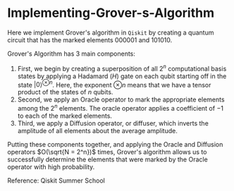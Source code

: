 # Implementing-Grover-s-Algorithm
Here we implement Grover's algorithm in `Qiskit` by creating a quantum circuit that has the marked elements 000001 and 101010.

Grover's Algorithm has 3 main components: 
1. First, we begin by creating a superposition of all $2^n$ computational basis states by applying a Hadamard ($H$) gate on each qubit starting off in the state $\vert0\rangle^{\otimes n}$. Here, the exponent $\otimes n$ means that we have a tensor product of the states of $n$ qubits. 
2. Second, we apply an Oracle operator to mark the appropriate elements among the $2^n$ elements. The oracle operator applies a coefficient of $-1$ to each of the marked elements.
3. Third, we apply a Diffusion operator, or diffuser, which inverts the amplitude of all elements about the average amplitude.

Putting these components together, and applying the Oracle and Diffusion operators $O(\sqrt{N = 2^n})$ times, Grover's algorithm allows us to successfully determine the elements that were marked by the Oracle operator with high probability.

Reference: Qiskit Summer School 

